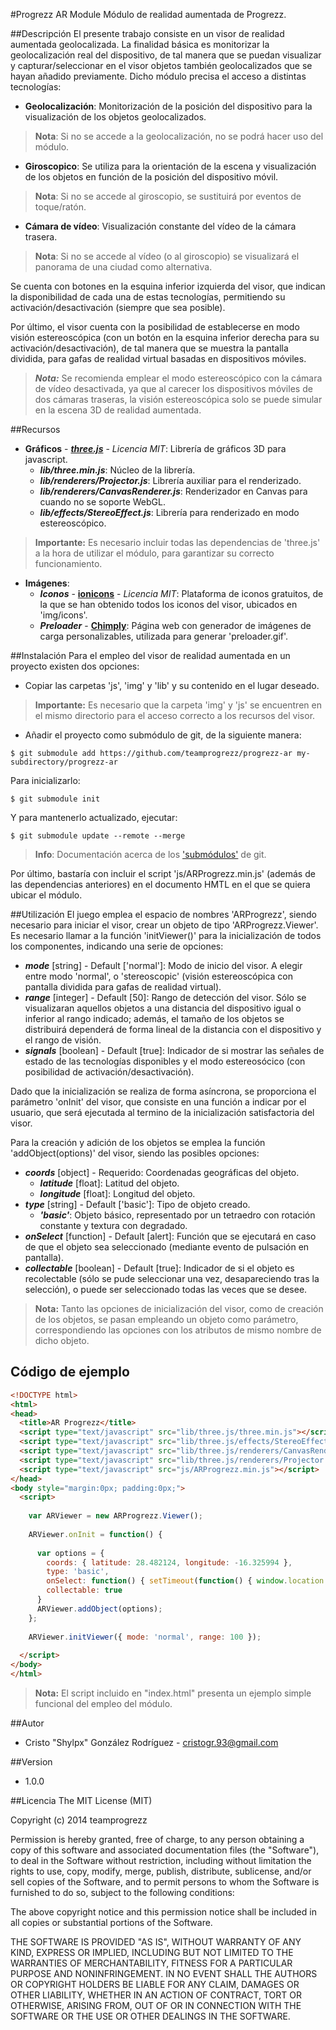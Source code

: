 #Progrezz AR Module
Módulo de realidad aumentada de Progrezz.

##Descripción
El presente trabajo consiste en un visor de realidad aumentada geolocalizada. La finalidad básica es monitorizar la geolocalización real del dispositivo, de tal manera que se puedan visualizar y capturar/seleccionar en el visor objetos también geolocalizados que se hayan añadido previamente.
Dicho módulo precisa el acceso a distintas tecnologías:
- **Geolocalización**: Monitorización de la posición del dispositivo para la visualización de los objetos geolocalizados.

> **Nota**: Si no se accede a la geolocalización, no se podrá hacer uso del módulo.

- **Giroscopico**: Se utiliza para la orientación de la escena y visualización de los objetos en función de la posición del dispositivo móvil.

> **Nota**: Si no se accede al giroscopio, se sustituirá por eventos de toque/ratón.

- **Cámara de vídeo**: Visualización constante del vídeo de la cámara trasera.

> **Nota**: Si no se accede al vídeo (o al giroscopio) se visualizará el panorama de una ciudad como alternativa.

Se cuenta con botones en la esquina inferior izquierda del visor, que indican la disponibilidad de cada una de estas tecnologías, permitiendo su activación/desactivación (siempre que sea posible).

Por último, el visor cuenta con la posibilidad de establecerse en modo visión estereoscópica (con un botón en la esquina inferior derecha para su activación/desactivación), de tal manera que se muestra la pantalla dividida, para gafas de realidad virtual basadas en dispositivos móviles.
> ***Nota:*** Se recomienda emplear el modo estereoscópico con la cámara de vídeo desactivada, ya que al carecer los dispositivos móviles de dos cámaras traseras, la visión estereoscópica solo se puede simular en la escena 3D de realidad aumentada.

##Recursos
- **Gráficos** - [***three.js***](http://threejs.org/) - *Licencia MIT*: Librería de gráficos 3D para javascript.
  - ***lib/three.min.js***: Núcleo de la librería.
  - ***lib/renderers/Projector.js***: Librería auxiliar para el renderizado.
  - ***lib/renderers/CanvasRenderer.js***: Renderizador en Canvas para cuando no se soporte WebGL.
  - ***lib/effects/StereoEffect.js***: Librería para renderizado en modo estereoscópico.

> **Importante:** Es necesario incluir todas las dependencias de 'three.js' a la hora de utilizar el módulo, para garantizar su correcto funcionamiento.

- **Imágenes**:
  - ***Iconos*** - [**ionicons**](http://ionicons.com/) - *Licencia MIT*: Plataforma de iconos gratuitos, de la que se han obtenido todos los iconos del visor, ubicados en 'img/icons'.
  - ***Preloader*** - [**Chimply**](http://www.chimply.com/Generator): Página web con generador de imágenes de carga personalizables, utilizada para generar 'preloader.gif'.

##Instalación
Para el empleo del visor de realidad aumentada en un proyecto existen dos opciones:
- Copiar las carpetas 'js', 'img' y 'lib' y su contenido en el lugar deseado.

> **Importante:** Es necesario que la carpeta 'img' y 'js' se encuentren en el mismo directorio para el acceso correcto a los recursos del visor.

- Añadir el proyecto como submódulo de git, de la siguiente manera:
```
$ git submodule add https://github.com/teamprogrezz/progrezz-ar my-subdirectory/progrezz-ar
```
  Para inicializarlo:
```
$ git submodule init
```
  Y para mantenerlo actualizado, ejecutar:
```
$ git submodule update --remote --merge
```
> **Info**: Documentación acerca de los ['submódulos'](http://git-scm.com/docs/git-submodule) de git.

Por último, bastaría con incluir el script 'js/ARProgrezz.min.js' (además de las dependencias anteriores) en el documento HMTL en el que se quiera ubicar el módulo.

##Utilización
El juego emplea el espacio de nombres 'ARProgrezz', siendo necesario para iniciar el visor, crear un objeto de tipo 'ARProgrezz.Viewer'.
Es necesario llamar a la función 'initViewer()' para la inicialización de todos los componentes, indicando una serie de opciones:
- ***mode*** [string] - Default ['normal']: Modo de inicio del visor. A elegir entre modo 'normal', o 'stereoscopic' (visión estereoscópica con pantalla dividida para gafas de realidad virtual).
- ***range*** [integer] - Default [50]: Rango de detección del visor. Sólo se visualizaran aquellos objetos a una distancia del dispositivo igual o inferior al rango indicado; además, el tamaño de los objetos se distribuirá dependerá de forma lineal de la distancia con el dispositivo y el rango de visión.
- ***signals*** [boolean] - Default [true]: Indicador de si mostrar las señales de estado de las tecnologías disponibles y el modo estereosócico (con posibilidad de activación/desactivación).

Dado que la inicialización se realiza de forma asíncrona, se proporciona el parámetro 'onInit' del visor, que consiste en una función a indicar por el usuario, que será ejecutada al termino de la inicialización satisfactoria del visor.

Para la creación y adición de los objetos se emplea la función 'addObject(options)' del visor, siendo las posibles opciones:
- ***coords*** [object] - Requerido: Coordenadas geográficas del objeto.
  - ***latitude*** [float]: Latitud del objeto.
  - ***longitude*** [float]: Longitud del objeto.
- ***type*** [string] - Default ['basic']: Tipo de objeto creado.
  - ***'basic'***: Objeto básico, representado por un tetraedro con rotación constante y textura con degradado.
- ***onSelect*** [function] - Default [alert]: Función que se ejecutará en caso de que el objeto sea seleccionado (mediante evento de pulsación en pantalla).
- ***collectable*** [boolean] - Default [true]: Indicador de si el objeto es recolectable (sólo se pude seleccionar una vez, desapareciendo tras la selección), o puede ser seleccionado todas las veces que se desee.

> **Nota:** Tanto las opciones de inicialización del visor, como de creación de los objetos, se pasan empleando un objeto como parámetro, correspondiendo las opciones con los atributos de mismo nombre de dicho objeto.

## Código de ejemplo
```html
<!DOCTYPE html>
<html>
<head>
  <title>AR Progrezz</title>
  <script type="text/javascript" src="lib/three.js/three.min.js"></script>
  <script type="text/javascript" src="lib/three.js/effects/StereoEffect.js"></script>
  <script type="text/javascript" src="lib/three.js/renderers/CanvasRenderer.js"></script>
  <script type="text/javascript" src="lib/three.js/renderers/Projector.js"></script>
  <script type="text/javascript" src="js/ARProgrezz.min.js"></script>
</head>
<body style="margin:0px; padding:0px;">
  <script>
  
    var ARViewer = new ARProgrezz.Viewer();
    
    ARViewer.onInit = function() {
      
      var options = {
        coords: { latitude: 28.482124, longitude: -16.325994 },
        type: 'basic',
        onSelect: function() { setTimeout(function() { window.location.assign("http://www.w3schools.com"); }, 1000); },
        collectable: true
      }
      ARViewer.addObject(options);
    };
    
    ARViewer.initViewer({ mode: 'normal', range: 100 });
    
  </script>
</body>
</html>
```
> **Nota:** El script incluido en "index.html" presenta un ejemplo simple funcional del empleo del módulo.

##Autor
- Cristo "Shylpx" González Rodríguez - cristogr.93@gmail.com

##Version
- 1.0.0

##Licencia
The MIT License (MIT)

Copyright (c) 2014 teamprogrezz

Permission is hereby granted, free of charge, to any person obtaining a copy
of this software and associated documentation files (the "Software"), to deal
in the Software without restriction, including without limitation the rights
to use, copy, modify, merge, publish, distribute, sublicense, and/or sell
copies of the Software, and to permit persons to whom the Software is
furnished to do so, subject to the following conditions:

The above copyright notice and this permission notice shall be included in all
copies or substantial portions of the Software.

THE SOFTWARE IS PROVIDED "AS IS", WITHOUT WARRANTY OF ANY KIND, EXPRESS OR
IMPLIED, INCLUDING BUT NOT LIMITED TO THE WARRANTIES OF MERCHANTABILITY,
FITNESS FOR A PARTICULAR PURPOSE AND NONINFRINGEMENT. IN NO EVENT SHALL THE
AUTHORS OR COPYRIGHT HOLDERS BE LIABLE FOR ANY CLAIM, DAMAGES OR OTHER
LIABILITY, WHETHER IN AN ACTION OF CONTRACT, TORT OR OTHERWISE, ARISING FROM,
OUT OF OR IN CONNECTION WITH THE SOFTWARE OR THE USE OR OTHER DEALINGS IN THE
SOFTWARE.
